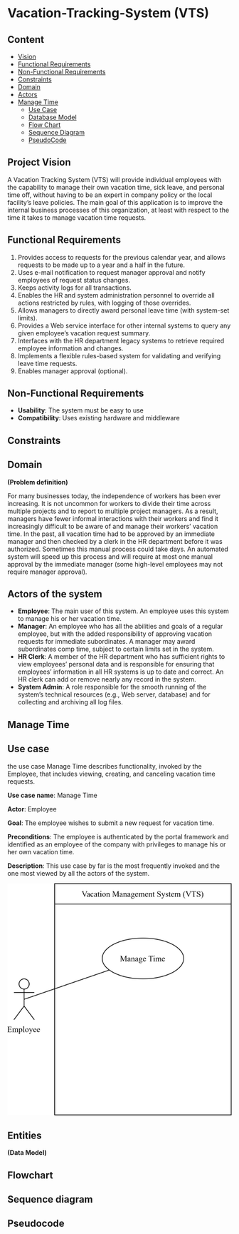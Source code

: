 # Vacation-Tracking-System (VTS)

## Content
   - [Vision](#project-vision)
   - [Functional Requirements](#functional-requirements)
   - [Non-Functional Requirements](#non-functional-requirements)
   - [Constraints](#constraints)
   - [Domain](#domain)
   - [Actors](#actors-of-the-system)
   - [Manage Time](#manage_time)
     - [Use Case](#use-case)
     - [Database Model](#entities)
     - [Flow Chart](#flowchart)
     - [Sequence Diagram](#sequence-diagram)
     - [PseudoCode](#pseudocode)
    
## Project Vision
A Vacation Tracking System (VTS) will provide individual employees with the capability to manage their own vacation time, sick leave, and personal time off, without having to be an expert in company policy or the local facility’s leave policies.
The main goal of this application is to improve the internal business processes of this organization, at least with respect to the time it takes to manage vacation time requests.
## Functional Requirements
 1. Provides access to requests for the previous calendar year, and allows requests to be made up to a year and a half in the future.
 2. Uses e-mail notification to request manager approval and notify employees of request status changes.
 3. Keeps activity logs for all transactions.
 4. Enables the HR and system administration personnel to override all actions restricted by rules, with logging of those overrides.
 5. Allows managers to directly award personal leave time (with system-set limits).
 6. Provides a Web service interface for other internal systems to query any given employee’s vacation request summary.
 7. Interfaces with the HR department legacy systems to retrieve required employee information and changes.
 8. Implements a flexible rules-based system for validating and verifying leave time requests.
 9. Enables manager approval (optional).



 



## Non-Functional Requirements
- **Usability**: The system must be easy to use
- **Compatibility**: Uses existing hardware and middleware

## Constraints

## Domain 
**(Problem definition)**

For many businesses today, the independence of workers has been ever increasing. 
It is not uncommon for workers to divide their time across multiple projects and to report to multiple project managers. 
As a result, managers have fewer informal interactions with their workers and find it
increasingly difficult to be aware of and manage their workers’ vacation time.
In the past, all vacation time had to be approved by an immediate manager and then checked by a clerk in the HR department before it was authorized. Sometimes this manual process could take days. An automated system will speed up this process and will require at most one manual approval by the immediate manager (some high-level employees may not require manager approval).

## Actors of the system
- **Employee**: The main user of this system. An employee uses this system to manage his or her vacation time.
- **Manager**: An employee who has all the abilities and goals of a regular employee, but with the added responsibility of approving vacation requests for immediate subordinates. A manager may award subordinates comp time, subject to certain limits set in the system.
- **HR Clerk**: A member of the HR department who has sufficient rights to view employees’ personal data and is responsible for ensuring that employees’ information in all HR systems is up to date and correct. An HR clerk can add or remove nearly any record in the system.
- **System Admin**: A role responsible for the smooth running of the system’s technical resources (e.g., Web server, database) and for collecting and archiving all log files.

## Manage Time

## Use case
the use case Manage Time describes functionality, invoked by the Employee, that includes viewing, creating, and canceling vacation time requests.

**Use case name**: Manage Time

**Actor**: Employee

**Goal**: The employee wishes to submit a new request for vacation time.

**Preconditions**: The employee is authenticated by the portal framework and
identified as an employee of the company with privileges to manage his or her
own vacation time.

**Description**: This use case by far is the most frequently invoked and the one most
viewed by all the actors of the system. 

![Manage Time Use Case](https://github.com/MariamSalamah/Vacation-Tracking-System/blob/main/Use%20Case.drawio.svg)

## Entities 
**(Data Model)**

## Flowchart 

## Sequence diagram

## Pseudocode
